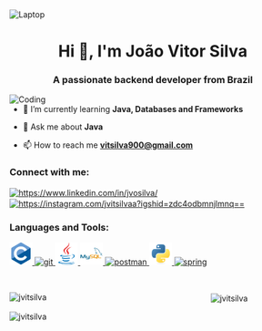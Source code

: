 <img align= "center" alt = "Laptop"  src = "https://user-images.githubusercontent.com/74038190/241765440-80728820-e06b-4f96-9c9e-9df46f0cc0a5.gif">

<h1 align="center">Hi 👋, I'm João Vitor Silva</h1>
<h3 align="center">A passionate backend developer from Brazil</h3>
<img align= "right" alt = "Coding" width = 550 src = "https://user-images.githubusercontent.com/74038190/225813708-98b745f2-7d22-48cf-9150-083f1b00d6c9.gif">

- 🌱 I’m currently learning **Java, Databases and Frameworks**

- 💬 Ask me about **Java**

- 📫 How to reach me **vitsilva900@gmail.com**

<h3 align="left">Connect with me:</h3>
<p align="left">
<a href="https://linkedin.com/in/https://www.linkedin.com/in/jvosilva/" target="blank"><img align="center" src="https://raw.githubusercontent.com/rahuldkjain/github-profile-readme-generator/master/src/images/icons/Social/linked-in-alt.svg" alt="https://www.linkedin.com/in/jvosilva/" height="30" width="40" /></a>
<a href="https://instagram.com/https://instagram.com/jvitsilvaa?igshid=zdc4odbmnjlmnq==" target="blank"><img align="center" src="https://raw.githubusercontent.com/rahuldkjain/github-profile-readme-generator/master/src/images/icons/Social/instagram.svg" alt="https://instagram.com/jvitsilvaa?igshid=zdc4odbmnjlmnq==" height="30" width="40" /></a>
</p>

<h3 align="left">Languages and Tools:</h3>
<p align="left"> <a href="https://www.cprogramming.com/" target="_blank" rel="noreferrer"> 
<img src="https://raw.githubusercontent.com/devicons/devicon/master/icons/c/c-original.svg" alt="c" width="40" height="40"/> </a> <a href="https://git-scm.com/" target="_blank" rel="noreferrer"> 
<img src="https://www.vectorlogo.zone/logos/git-scm/git-scm-icon.svg" alt="git" width="40" height="40"/> </a> <a href="https://www.java.com" target="_blank" rel="noreferrer"> 
<img src="https://raw.githubusercontent.com/devicons/devicon/master/icons/java/java-original.svg" alt="java" width="40" height="40"/> </a> <a href="https://www.mysql.com/" target="_blank" rel="noreferrer"> 
<img src="https://raw.githubusercontent.com/devicons/devicon/master/icons/mysql/mysql-original-wordmark.svg" alt="mysql" width="40" height="40"/> </a> <a href="https://postman.com" target="_blank" rel="noreferrer"> 
<img src="https://www.vectorlogo.zone/logos/getpostman/getpostman-icon.svg" alt="postman" width="40" height="40"/> </a> <a href="https://www.python.org" target="_blank" rel="noreferrer"> 
<img src="https://raw.githubusercontent.com/devicons/devicon/master/icons/python/python-original.svg" alt="python" width="40" height="40"/> </a> <a href="https://spring.io/" target="_blank" rel="noreferrer"> 
<img src="https://www.vectorlogo.zone/logos/springio/springio-icon.svg" alt="spring" width="40" height="40"/> </a> </p>

<br>

<p><img align="left" width = 350 src="https://github-readme-stats.vercel.app/api/top-langs?username=jvitsilva&show_icons=true&theme=tokyonight&locale=en&layout=compact" alt="jvitsilva" /></p>

<p>&nbsp;<img align="center" width = 400 src="https://github-readme-stats.vercel.app/api?username=jvitsilva&show_icons=true&theme=tokyonight&locale=en" alt="jvitsilva" /></p>

<p><img align="center" width = 500 src="https://github-readme-streak-stats.herokuapp.com/?user=jvitsilva&theme=tokyonight" alt="jvitsilva" /></p>






<!--

<img width=100% src="https://capsule-render.vercel.app/api?type=waving&color=282c34&height=180&section=header&animation=twinkling&fontAlignY=35"/>

[![Typing SVG](https://readme-typing-svg.herokuapp.com/?color=90b302&size=30&center=true&vCenter=true&width=1000&lines=OLÁ,+MEU+NOME+É+JOÃO;ESTUDANTE+DE+CIÊNCIA+DA+COMPUTAÇÃO;SEJA+BEM-VINDO!+:%29)](https://git.io/typing-svg)



<div align="center">  
  <img width="49%" height="195px" src="https://github-readme-stats.vercel.app/api?username=jvitsilva&show_icons=true&count_private=true&hide_border=true&title_color=90b302&icon_color=90b302&text_color=dadada&bg_color=0d1117" alt="João Vitor Oliveira da Silva github stats" /> 
  <img width="41%" height="195px" src="https://github-readme-stats.vercel.app/api/top-langs/?username=jvitsilva&layout=compact&hide_border=true&title_color=90b302&text_color=dadada&bg_color=0d1117" />
</div>



<div align="center" style="display: inline_block"><br> 
 <img alt="C" height="40" width="40" src="https://cdn.jsdelivr.net/gh/devicons/devicon/icons/c/c-original.svg" />       
  <img alt="Python" height="40" width="40" src="https://raw.githubusercontent.com/devicons/devicon/master/icons/python/python-original.svg">
  <img alt="Java" height="40" width="40" src="https://cdn.jsdelivr.net/gh/devicons/devicon/icons/java/java-original.svg" />
  
 <!--<img alt="github" height="40" width="40" src="https://github.com/duribeiro/duribeiro/blob/main/assets/GitHub.png">  
  <img alt="linux" height="40" width="40" src="https://raw.githubusercontent.com/devicons/devicon/master/icons/linux/linux-original.svg">   
  
</div>


  
  <div align="center">
<a href="https://instagram.com/vit.silv4"  target="_blank"><img src="https://img.shields.io/badge/-Instagram-%23E4405F?style=for-the-badge&logo=instagram&logoColor=white" target="_blank"></a>
  <a href = "mailto:vitsilva900@gmail.com"><img src="https://img.shields.io/badge/-Gmail-%23333?style=for-the-badge&logo=gmail&logoColor=white" target="_blank"></a>
  <a href="https://www.linkedin.com/in/jvosilva/" target="_blank"><img src="https://img.shields.io/badge/-LinkedIn-%230077B5?style=for-the-badge&logo=linkedin&logoColor=white" target="_blank"></a> 
</div>
  
  

</div> 

 <!--<div align="center">
<br><p align="centre"><b>Visitors Count</b></p>  
<p align="center"><img align="center" src="https://profile-counter.glitch.me/{jvitsilva}/count.svg" /></p> 
<br></div> 

<img width=100% src="https://capsule-render.vercel.app/api?type=waving&color=282c34&height=120&section=footer"/>

-->
